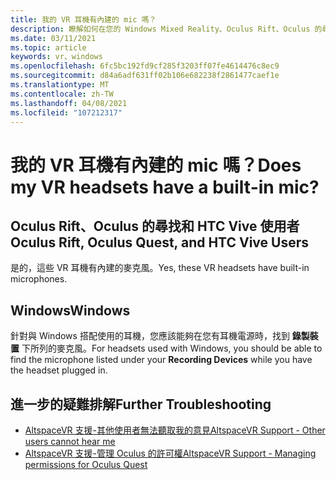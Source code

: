 ```yaml
---
title: 我的 VR 耳機有內建的 mic 嗎？
description: 瞭解如何在您的 Windows Mixed Reality、Oculus Rift、Oculus 的尋找或 HTC Vive 耳機上檢查內建的麥克風。
ms.date: 03/11/2021
ms.topic: article
keywords: vr、windows
ms.openlocfilehash: 6fc5bc192fd9cf285f3203ff07fe4614476c8ec9
ms.sourcegitcommit: d84a6adf631ff02b106e682238f2861477caef1e
ms.translationtype: MT
ms.contentlocale: zh-TW
ms.lasthandoff: 04/08/2021
ms.locfileid: "107212317"
---
```

# <a name="does-my-vr-headsets-have-a-built-in-mic"></a><span data-ttu-id="60aa1-104">我的 VR 耳機有內建的 mic 嗎？</span><span class="sxs-lookup"><span data-stu-id="60aa1-104">Does my VR headsets have a built-in mic?</span></span>

## <a name="oculus-rift-oculus-quest-and-htc-vive-users"></a><span data-ttu-id="60aa1-105">Oculus Rift、Oculus 的尋找和 HTC Vive 使用者</span><span class="sxs-lookup"><span data-stu-id="60aa1-105">Oculus Rift, Oculus Quest, and HTC Vive Users</span></span>

<span data-ttu-id="60aa1-106">是的，這些 VR 耳機有內建的麥克風。</span><span class="sxs-lookup"><span data-stu-id="60aa1-106">Yes, these VR headsets have built-in microphones.</span></span>

## <a name="windows"></a><span data-ttu-id="60aa1-107">Windows</span><span class="sxs-lookup"><span data-stu-id="60aa1-107">Windows</span></span>

<span data-ttu-id="60aa1-108">針對與 Windows 搭配使用的耳機，您應該能夠在您有耳機電源時，找到 **錄製裝置** 下所列的麥克風。</span><span class="sxs-lookup"><span data-stu-id="60aa1-108">For headsets used with Windows, you should be able to find the microphone listed under your **Recording Devices** while you have the headset plugged in.</span></span>

## <a name="further-troubleshooting"></a><span data-ttu-id="60aa1-109">進一步的疑難排解</span><span class="sxs-lookup"><span data-stu-id="60aa1-109">Further Troubleshooting</span></span>

* [<span data-ttu-id="60aa1-110">AltspaceVR 支援-其他使用者無法聽取我的意見</span><span class="sxs-lookup"><span data-stu-id="60aa1-110">AltspaceVR Support - Other users cannot hear me</span></span>](other-users-cant-hear-me.md)
* [<span data-ttu-id="60aa1-111">AltspaceVR 支援-管理 Oculus 的許可權</span><span class="sxs-lookup"><span data-stu-id="60aa1-111">AltspaceVR Support - Managing permissions for Oculus Quest</span></span>](../getting-started/oculus-controls.md#managing-permissions)